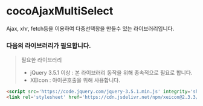 # cocoAjaxMultiSelect
Ajax, xhr, fetch등을 이용하여 다중선택창을 만들수 있는 라이브러리입니다.


### 다음의 라이브러리가 필요합니다.
> 필요한 라이브러리
> - jQuery 3.5.1 이상 : 본 라이브러리 동작을 위해 종속적으로 필요로 합니다.
> - XEIcon : 아이콘호출을 위해 사용합니다.

```html
<script src='https://code.jquery.com/jquery-3.5.1.min.js' integrity='sha256-9/aliU8dGd2tb6OSsuzixeV4y/faTqgFtohetphbbj0=' crossorigin='anonymous'></script>
<link rel='stylesheet' href='https://cdn.jsdelivr.net/npm/xeicon@2.3.3/xeicon.min.css'>
```
